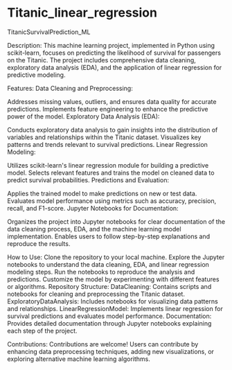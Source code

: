 # Titanic_linear_regression
TitanicSurvivalPrediction_ML

Description:
This machine learning project, implemented in Python using scikit-learn, focuses on predicting the likelihood of survival for passengers on the Titanic. The project includes comprehensive data cleaning, exploratory data analysis (EDA), and the application of linear regression for predictive modeling.

Features:
Data Cleaning and Preprocessing:

Addresses missing values, outliers, and ensures data quality for accurate predictions.
Implements feature engineering to enhance the predictive power of the model.
Exploratory Data Analysis (EDA):

Conducts exploratory data analysis to gain insights into the distribution of variables and relationships within the Titanic dataset.
Visualizes key patterns and trends relevant to survival predictions.
Linear Regression Modeling:

Utilizes scikit-learn's linear regression module for building a predictive model.
Selects relevant features and trains the model on cleaned data to predict survival probabilities.
Predictions and Evaluation:

Applies the trained model to make predictions on new or test data.
Evaluates model performance using metrics such as accuracy, precision, recall, and F1-score.
Jupyter Notebooks for Documentation:

Organizes the project into Jupyter notebooks for clear documentation of the data cleaning process, EDA, and the machine learning model implementation.
Enables users to follow step-by-step explanations and reproduce the results.


How to Use:
Clone the repository to your local machine.
Explore the Jupyter notebooks to understand the data cleaning, EDA, and linear regression modeling steps.
Run the notebooks to reproduce the analysis and predictions.
Customize the model by experimenting with different features or algorithms.
Repository Structure:
DataCleaning: Contains scripts and notebooks for cleaning and preprocessing the Titanic dataset.
ExploratoryDataAnalysis: Includes notebooks for visualizing data patterns and relationships.
LinearRegressionModel: Implements linear regression for survival predictions and evaluates model performance.
Documentation: Provides detailed documentation through Jupyter notebooks explaining each step of the project.


Contributions:
Contributions are welcome! Users can contribute by enhancing data preprocessing techniques, adding new visualizations, or exploring alternative machine learning algorithms.
